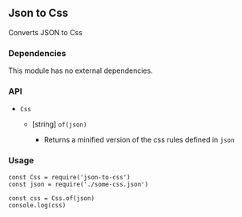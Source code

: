 ## Json to Css

Converts JSON to Css

### Dependencies

This module has no external dependencies.

### API

* <class> `Css`
  * [string] <static> `of(json)`
    * Returns a minified version of the css rules defined in `json`

### Usage

```
const Css = require('json-to-css')
const json = require('./some-css.json')

const css = Css.of(json)
console.log(css)
```